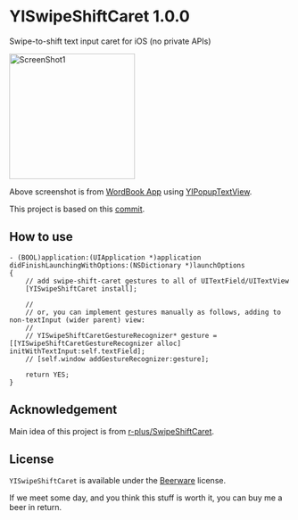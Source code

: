 YISwipeShiftCaret 1.0.0
=======================

Swipe-to-shift text input caret for iOS (no private APIs)

<img src="https://raw.github.com/inamiy/YISwipeShiftCaret/master/Screenshots/screenshot1.png" alt="ScreenShot1" width="225px" style="width:225px;" />

Above screenshot is from [WordBook App](https://itunes.apple.com/jp/app/id495453330?mt=8) using [YIPopupTextView](https://github.com/inamiy/YIPopupTextView/commit/28a85245691076121ff85d1698ca455683437a5a).

This project is based on this [commit](https://github.com/inamiy/YIPopupTextView/commit/28a85245691076121ff85d1698ca455683437a5a).

How to use
----------
```
- (BOOL)application:(UIApplication *)application didFinishLaunchingWithOptions:(NSDictionary *)launchOptions
{
    // add swipe-shift-caret gestures to all of UITextField/UITextView
    [YISwipeShiftCaret install];
    
    //
    // or, you can implement gestures manually as follows, adding to non-textInput (wider parent) view:
    //
    // YISwipeShiftCaretGestureRecognizer* gesture = [[YISwipeShiftCaretGestureRecognizer alloc] initWithTextInput:self.textField];
    // [self.window addGestureRecognizer:gesture];
    
    return YES;
}

```

Acknowledgement
---------------
Main idea of this project is from [r-plus/SwipeShiftCaret](https://github.com/r-plus/SwipeShiftCaret).

License
-------
`YISwipeShiftCaret` is available under the [Beerware](http://en.wikipedia.org/wiki/Beerware) license.

If we meet some day, and you think this stuff is worth it, you can buy me a beer in return.
